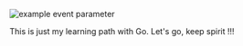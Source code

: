 ![example event parameter](https://github.com/netng/intro-to-go/workflows/CI/badge.svg?event=push)

This is just my learning path with Go.
Let's go, keep spirit !!!
